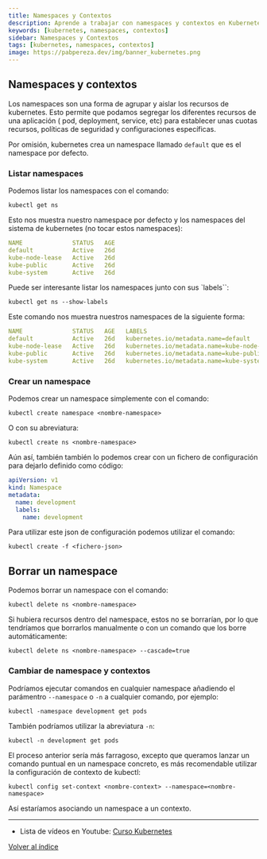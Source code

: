```yaml
---
title: Namespaces y Contextos
description: Aprende a trabajar con namespaces y contextos en Kubernetes para organizar y aislar recursos.
keywords: [kubernetes, namespaces, contextos]
sidebar: Namespaces y Contextos
tags: [kubernetes, namespaces, contextos]
image: https://pabpereza.dev/img/banner_kubernetes.png
---
```



## Namespaces y contextos
Los namespaces son una forma de agrupar y aislar los recursos de kubernetes. Esto permite que podamos segregar los diferentes recursos de una aplicación ( pod, deployment, service, etc) para establecer unas cuotas recursos, políticas de seguridad y configuraciones específicas.

Por omisión, kubernetes crea un namespace llamado `default` que es el namespace por defecto. 


### Listar namespaces
Podemos listar los namespaces con el comando:
```shell
kubectl get ns
```

Esto nos muestra nuestro namespace por defecto y los namespaces del sistema de kubernetes (no tocar estos namespaces):
```yaml
NAME              STATUS   AGE
default           Active   26d
kube-node-lease   Active   26d
kube-public       Active   26d
kube-system       Active   26d
```

Puede ser interesante listar los namespaces junto con sus `labels``:
```shell
kubectl get ns --show-labels
```

Este comando nos muestra nuestros namespaces de la siguiente forma:
```yaml
NAME              STATUS   AGE   LABELS
default           Active   26d   kubernetes.io/metadata.name=default
kube-node-lease   Active   26d   kubernetes.io/metadata.name=kube-node-lease
kube-public       Active   26d   kubernetes.io/metadata.name=kube-public
kube-system       Active   26d   kubernetes.io/metadata.name=kube-system
```

### Crear un namespace
Podemos crear un namespace simplemente con el comando:
```shell
kubectl create namespace <nombre-namespace>
```

O con su abreviatura:
```shell
kubectl create ns <nombre-namespace>
```

Aún así, también también lo podemos crear con un fichero de configuración para dejarlo definido como código:
```yaml
apiVersion: v1
kind: Namespace
metadata:
  name: development
  labels:
    name: development
```

Para utilizar este json de configuración podemos utilizar el comando:
```shell
kubectl create -f <fichero-json>
```


## Borrar un namespace
Podemos borrar un namespace con el comando:
```shell
kubectl delete ns <nombre-namespace>
```

Si hubiera recursos dentro del namespace, estos no se borrarían, por lo que tendríamos que borrarlos manualmente o con un comando que los borre automáticamente:
```shell
kubectl delete ns <nombre-namespace> --cascade=true
```

### Cambiar de namespace y contextos
Podríamos ejecutar comandos en cualquier namespace añadiendo el parámentro `--namespace` o `-n` a cualquier comando, por ejemplo:
```shell
kubectl -namespace development get pods 
```

También podríamos utilizar la abreviatura `-n`:
```shell
kubectl -n development get pods
```

El proceso anterior sería más farragoso, excepto que queramos lanzar un comando puntual en un namespace concreto, es más recomendable utilizar la configuración de contexto de kubectl:
```shell
kubectl config set-context <nombre-context> --namespace=<nombre-namespace>
```
Así estaríamos asociando un namespace a un contexto. 


---
* Lista de vídeos en Youtube: [Curso Kubernetes](https://www.youtube.com/playlist?list=PLQhxXeq1oc2k9MFcKxqXy5GV4yy7wqSma)

[Volver al índice](README.md#índice)